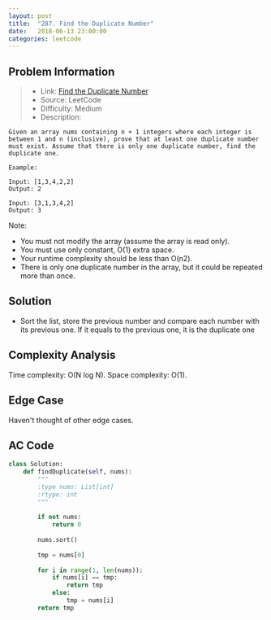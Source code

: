 ```yaml
---
layout: post
title:  "287. Find the Duplicate Number"
date:   2018-06-13 23:00:00
categories: leetcode
---
```



## Problem Information

> * Link: [Find the Duplicate Number](https://leetcode.com/problems/find-the-duplicate-number/description/)
> * Source: LeetCode
> * Difficulty: Medium
> * Description:

```
Given an array nums containing n + 1 integers where each integer is between 1 and n (inclusive), prove that at least one duplicate number must exist. Assume that there is only one duplicate number, find the duplicate one.

Example:

Input: [1,3,4,2,2]
Output: 2

Input: [3,1,3,4,2]
Output: 3
```

Note:

* You must not modify the array (assume the array is read only).
* You must use only constant, O(1) extra space.
* Your runtime complexity should be less than O(n2).
* There is only one duplicate number in the array, but it could be repeated more than once.

## Solution
* Sort the list, store the previous number and compare each number with its previous one. If it equals to the previous one, it is the duplicate one


## Complexity Analysis
Time complexity: O(N log N). Space complexity: O(1).

## Edge Case
Haven't thought of other edge cases.

## AC Code

``` python
class Solution:
    def findDuplicate(self, nums):
        """
        :type nums: List[int]
        :rtype: int
        """
        
        if not nums:
            return 0
        
        nums.sort()
        
        tmp = nums[0]
        
        for i in range(1, len(nums)):
            if nums[i] == tmp:
                return tmp
            else:
                tmp = nums[i]
        return tmp
            
```



[jekyll-docs]: https://jekyllrb.com/docs/home
[jekyll-gh]:   https://github.com/jekyll/jekyll
[jekyll-talk]: https://talk.jekyllrb.com/
